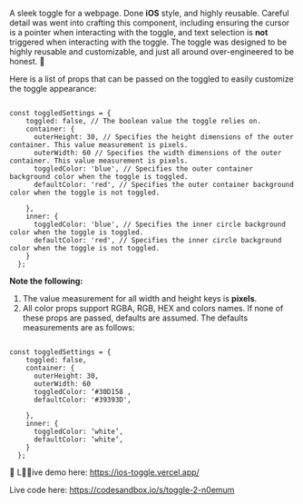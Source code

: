 A sleek toggle for a webpage. Done **iOS** style, and highly reusable. Careful detail was went into crafting this component, including ensuring the cursor is a pointer when interacting with the toggle, and text selection is **not** triggered when interacting with the toggle. The toggle was designed to be highly reusable and customizable, and just all around over-engineered to be honest. 🤣

Here is a list of props that can be passed on the toggled to easily customize the toggle appearance:

```

const toggledSettings = {
    toggled: false, // The boolean value the toggle relies on.
    container: {
      outerHeight: 30, // Specifies the height dimensions of the outer container. This value measurement is pixels.
      outerWidth: 60 // Specifies the width dimensions of the outer container. This value measurement is pixels.
      toggledColor: 'blue', // Specifies the outer container background color when the toggle is toggled.
      defaultColor: 'red', // Specifies the outer container background color when the toggle is not toggled. 

    },
    inner: {
      toggledColor: 'blue', // Specifies the inner circle background color when the toggle is toggled.
      defaultColor: 'red', // Specifies the inner circle background color when the toggle is not toggled.
    }
  };

```

**Note the following:** 

1. The value measurement for all width and height keys is **pixels**. 
2. All color props support RGBA, RGB, HEX and colors names. If none of these props are passed, defaults are assumed. The defaults measurements are as follows:

```

const toggledSettings = {
    toggled: false, 
    container: {
      outerHeight: 30, 
      outerWidth: 60 
      toggledColor: ‘#30D158 ,
      defaultColor: '#39393D',  

    },
    inner: {
      toggledColor: ‘white’,
      defaultColor: ‘white’, 
    }
  };

```

 L👨‍💻ive demo here: https://ios-toggle.vercel.app/

Live code here: https://codesandbox.io/s/toggle-2-n0emum
